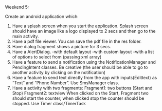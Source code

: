 Weekend 5:

Create an android application which
1. Have a splash screen when you start the application. Splash screen should have an image like a logo displayed to 2 secs and then go to the main activity.
2. Have a pdf file viewer. You can save the pdf file in the res folder.
3. Have dialog fragment shows a picture for 3 secs.
4. Have a AlertDialog.
	-with default layout
	-with custom layout
	-with a list of options to select from (passing xml array)
5. Have a feature to send a notification using the NotificationManager and PendingIntent classes. Be creative (the user should be able to go to another activity by clicking on the notification)
6. Have a feature to send text directly from the app with inputs(Edittext) as “Text” and “Phone Number”. Use SmsManager class.
7. Have a activity with two fragments: 
Fragment1: two buttons (Start and Stop)
Fragment2: textview
When clicked on the Start, Fragment two should start the counter, when clicked stop the counter should be stopped. Use Timer class/TimerTask

